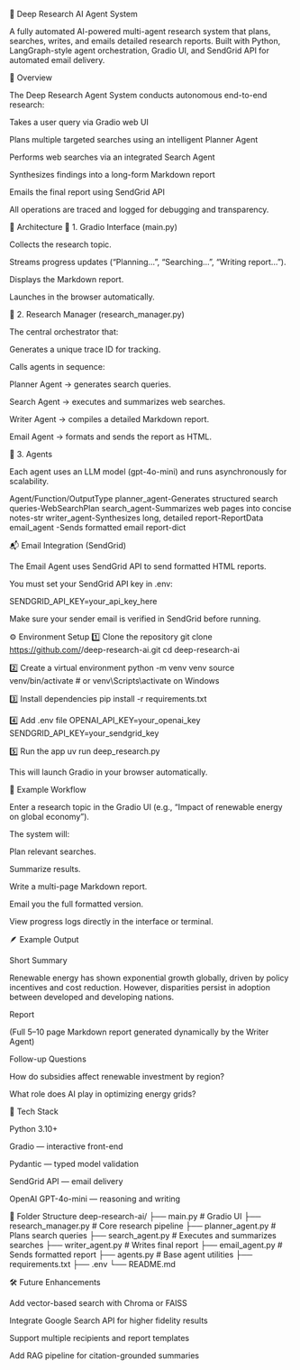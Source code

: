 🧠 Deep Research AI Agent System

A fully automated AI-powered multi-agent research system that plans, searches, writes, and emails detailed research reports.
Built with Python, LangGraph-style agent orchestration, Gradio UI, and SendGrid API for automated email delivery.

🚀 Overview

The Deep Research Agent System conducts autonomous end-to-end research:

Takes a user query via Gradio web UI

Plans multiple targeted searches using an intelligent Planner Agent

Performs web searches via an integrated Search Agent

Synthesizes findings into a long-form Markdown report 

Emails the final report using SendGrid API

All operations are traced and logged for debugging and transparency.

🧩 Architecture
🔹 1. Gradio Interface (main.py)

Collects the research topic.

Streams progress updates (“Planning…”, “Searching…”, “Writing report…”).

Displays the Markdown report.

Launches in the browser automatically.

🔹 2. Research Manager (research_manager.py)

The central orchestrator that:

Generates a unique trace ID for tracking.

Calls agents in sequence:

Planner Agent → generates search queries.

Search Agent → executes and summarizes web searches.

Writer Agent → compiles a detailed Markdown report.

Email Agent → formats and sends the report as HTML.

🔹 3. Agents

Each agent uses an LLM model (gpt-4o-mini) and runs asynchronously for scalability.

Agent/Function/OutputType
planner_agent-Generates structured search queries-WebSearchPlan
search_agent-Summarizes web pages into concise notes-str
writer_agent-Synthesizes long, detailed report-ReportData
email_agent	-Sends formatted email report-dict

📬 Email Integration (SendGrid)

The Email Agent uses SendGrid API
 to send formatted HTML reports.

You must set your SendGrid API key in .env:

SENDGRID_API_KEY=your_api_key_here


Make sure your sender email is verified in SendGrid before running.

⚙️ Environment Setup
1️⃣ Clone the repository
git clone https://github.com/<your-username>/deep-research-ai.git
cd deep-research-ai

2️⃣ Create a virtual environment
python -m venv venv
source venv/bin/activate   # or venv\Scripts\activate on Windows

3️⃣ Install dependencies
pip install -r requirements.txt

4️⃣ Add .env file
OPENAI_API_KEY=your_openai_key
SENDGRID_API_KEY=your_sendgrid_key

5️⃣ Run the app
uv run deep_research.py

This will launch Gradio in your browser automatically.

🧠 Example Workflow

Enter a research topic in the Gradio UI (e.g., “Impact of renewable energy on global economy”).

The system will:

Plan relevant searches.

Summarize results.

Write a multi-page Markdown report.

Email you the full formatted version.

View progress logs directly in the interface or terminal.

🪶 Example Output

Short Summary

Renewable energy has shown exponential growth globally, driven by policy incentives and cost reduction. However, disparities persist in adoption between developed and developing nations.

Report

(Full 5–10 page Markdown report generated dynamically by the Writer Agent)

Follow-up Questions

How do subsidies affect renewable investment by region?

What role does AI play in optimizing energy grids?

🧰 Tech Stack

Python 3.10+

Gradio — interactive front-end

Pydantic — typed model validation

SendGrid API — email delivery

OpenAI GPT-4o-mini — reasoning and writing

🧾 Folder Structure
deep-research-ai/
├── main.py                 # Gradio UI
├── research_manager.py     # Core research pipeline
├── planner_agent.py        # Plans search queries
├── search_agent.py         # Executes and summarizes searches
├── writer_agent.py         # Writes final report
├── email_agent.py          # Sends formatted report
├── agents.py               # Base agent utilities
├── requirements.txt
├── .env
└── README.md

🛠️ Future Enhancements

Add vector-based search with Chroma or FAISS

Integrate Google Search API for higher fidelity results

Support multiple recipients and report templates

Add RAG pipeline for citation-grounded summaries


